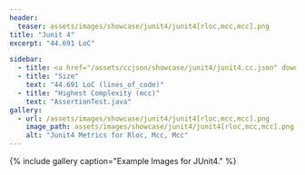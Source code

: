 ```yaml
---
header:
  teaser: assets/images/showcase/junit4/junit4[rloc,mcc,mcc].png
title: "Junit 4"
excerpt: "44.691 LoC"

sidebar:
  - title: <a href="/assets/ccjson/showcase/junit4/junit4.cc.json" download>Download cc.json</a>
  - title: "Size"
    text: "44.691 LoC (lines_of_code)"
  - title: "Highest Complexity (mcc)"
    text: "AssertionTest.java"
gallery:
  - url: /assets/images/showcase/junit4/junit4[rloc,mcc,mcc].png
    image_path: assets/images/showcase/junit4/junit4[rloc,mcc,mcc].png
    alt: "Junit4 Metrics for Rloc, Mcc, Mcc"
---
```


{% include gallery caption="Example Images for JUnit4." %}
